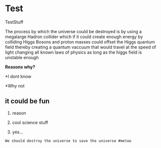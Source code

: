 # Test
TestStuff

The process by which the universe could be destroyed is by using a megalarge Hadron collider which if it could
create enough energy by colliding Higgs Bosons and proton masses could offset the Higgs quantum field
thereby creating a quantum vaccuum that would travel at the speed of light changing all known laws of physics as long as the higgs field is unstable enough

**Reasons why?**

*I dont know

*Why not
## it could be fun

1. reason

2. cool science stuff

3. yes...

```
We should destroy the universe to save the universe #metoo
```